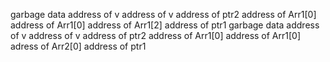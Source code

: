 garbage data  address of v
address of v   address of ptr2
address of Arr1[0]  address of Arr1[0]
address of Arr1[2]   address of ptr1
garbage data  address of v
address of v   address of ptr2
address of Arr1[0]  address of Arr1[0]
adress of Arr2[0]   address of ptr1
